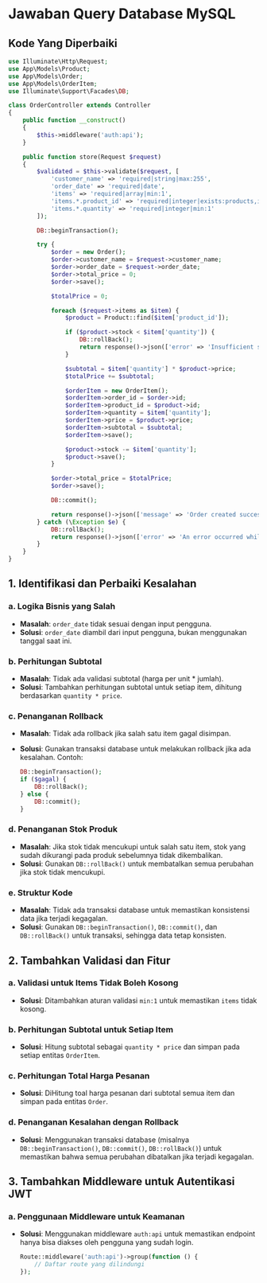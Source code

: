 # Jawaban Query Database MySQL
## Kode Yang Diperbaiki
```php
use Illuminate\Http\Request;
use App\Models\Product;
use App\Models\Order;
use App\Models\OrderItem;
use Illuminate\Support\Facades\DB;

class OrderController extends Controller
{
    public function __construct()
    {
        $this->middleware('auth:api');
    }

    public function store(Request $request)
    {
        $validated = $this->validate($request, [
            'customer_name' => 'required|string|max:255',
            'order_date' => 'required|date',
            'items' => 'required|array|min:1',
            'items.*.product_id' => 'required|integer|exists:products,id',
            'items.*.quantity' => 'required|integer|min:1'
        ]);

        DB::beginTransaction();

        try {
            $order = new Order();
            $order->customer_name = $request->customer_name;
            $order->order_date = $request->order_date;
            $order->total_price = 0;
            $order->save();

            $totalPrice = 0;

            foreach ($request->items as $item) {
                $product = Product::find($item['product_id']);

                if ($product->stock < $item['quantity']) {
                    DB::rollBack();
                    return response()->json(['error' => 'Insufficient stock for product'], 400);
                }

                $subtotal = $item['quantity'] * $product->price;
                $totalPrice += $subtotal;

                $orderItem = new OrderItem();
                $orderItem->order_id = $order->id;
                $orderItem->product_id = $product->id;
                $orderItem->quantity = $item['quantity'];
                $orderItem->price = $product->price;
                $orderItem->subtotal = $subtotal;
                $orderItem->save();

                $product->stock -= $item['quantity'];
                $product->save();
            }

            $order->total_price = $totalPrice;
            $order->save();

            DB::commit();

            return response()->json(['message' => 'Order created successfully'], 201);
        } catch (\Exception $e) {
            DB::rollBack();
            return response()->json(['error' => 'An error occurred while processing the order'], 500);
        }
    }
}

```
## 1. Identifikasi dan Perbaiki Kesalahan
### a. Logika Bisnis yang Salah

- **Masalah**: `order_date` tidak sesuai dengan input pengguna.
- **Solusi**:  `order_date` diambil dari input pengguna, bukan menggunakan tanggal saat ini.

### b. Perhitungan Subtotal

- **Masalah**: Tidak ada validasi subtotal (harga per unit * jumlah).
- **Solusi**: Tambahkan perhitungan subtotal untuk setiap item, dihitung berdasarkan `quantity * price`.

### c. Penanganan Rollback

- **Masalah**: Tidak ada rollback jika salah satu item gagal disimpan.
- **Solusi**: Gunakan transaksi database untuk melakukan rollback jika ada kesalahan. Contoh:

    ```php
    DB::beginTransaction();
    if ($gagal) {
        DB::rollBack();
    } else {
        DB::commit();
    }
    ```


### d. Penanganan Stok Produk

- **Masalah**: Jika stok tidak mencukupi untuk salah satu item, stok yang sudah dikurangi pada produk sebelumnya tidak dikembalikan.
- **Solusi**: Gunakan `DB::rollBack()` untuk membatalkan semua perubahan jika stok tidak mencukupi.

### e. Struktur Kode

- **Masalah**: Tidak ada transaksi database untuk memastikan konsistensi data jika terjadi kegagalan.
- **Solusi**: Gunakan `DB::beginTransaction()`, `DB::commit()`, dan `DB::rollBack()` untuk transaksi, sehingga data tetap konsisten.

## 2. Tambahkan Validasi dan Fitur

### a. Validasi untuk Items Tidak Boleh Kosong

- **Solusi**: Ditambahkan aturan validasi `min:1` untuk memastikan `items` tidak kosong.

### b. Perhitungan Subtotal untuk Setiap Item

- **Solusi**: Hitung subtotal sebagai `quantity * price` dan simpan pada setiap entitas `OrderItem`.

### c. Perhitungan Total Harga Pesanan

- **Solusi**: DiHitung toal harga pesanan dari subtotal semua item dan simpan pada entitas `Order`.

### d. Penanganan Kesalahan dengan Rollback

- **Solusi**: Menggunakan transaksi database (misalnya `DB::beginTransaction()`, `DB::commit()`, `DB::rollBack()`) untuk memastikan bahwa semua perubahan dibatalkan jika terjadi kegagalan.

## 3. Tambahkan Middleware untuk Autentikasi JWT

### a. Penggunaan Middleware untuk Keamanan

- **Solusi**: Menggunakan middleware `auth:api` untuk memastikan endpoint hanya bisa diakses oleh pengguna yang sudah login.

    ```php
    Route::middleware('auth:api')->group(function () {
        // Daftar route yang dilindungi
    });
    ```
